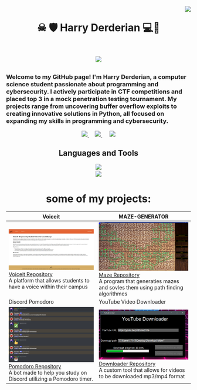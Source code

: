 <img align="right" src="https://visitor-badge.laobi.icu/badge?page_id=HarryDerderian.HarryDerderian" />

<h1 align="center">☠ 🛡 Harry Derderian 💻🔑</h1>
<h1 align="center">
    <img src="https://readme-typing-svg.herokuapp.com/?font=Righteous&size=35&center=true&vCenter=true&width=500&height=70&duration=3000&lines=Virtual+Pioneer+;+Programmer+;+Pentester+;+Problem+Solver+;+Algorithm+Alchemist;+Cybersecurity+Savant+;+Code+Connoisseur+;+Syntactic+Sugar+Maestro+;+Binary+Wizard+;+Debugging+Demigod+;+Malware+Mangler+;" />
</h1>
<h3>Welcome to my GitHub page! I'm Harry Derderian, a computer science student passionate about programming and cybersecurity. I actively participate in CTF competitions and placed top 3 in a mock penetration testing tournament. My projects range from uncovering buffer overflow exploits to creating innovative solutions in Python, all focused on expanding my skills in programming and cybersecurity.</h3>
<div align="center"> 
  <a href="https://www.linkedin.com/in/harryderderian/">
    <img src="https://img.shields.io/badge/LinkedIn-34abeb?style=for-the-badge&logo=linkedin&logoColor=blue"/>
  </a>
    &nbsp;&nbsp;&nbsp;
  <a href="https://app.hackthebox.com/profile/1661112">
    <img src="https://img.shields.io/badge/hackthebox-08080d?style=for-the-badge&logo=hackthebox&logoColor=brightgreen"/>
  </a>
    &nbsp;&nbsp;&nbsp;&nbsp;
  <a href="mailto:harrygeorgederderianiii@gmail.com">
    <img src="https://img.shields.io/badge/Gmail-e1f0f7?style=for-the-badge&logo=gmail&logoColor=red"/>
  </a>
</div>
<div align="center">
    <h2>Languages and Tools</h2>
    <img src="https://skillicons.dev/icons?i=kali,vim,windows,linux,bash" /><br>
    <img src="https://skillicons.dev/icons?i=python,java,cpp,mysql,sqlite,vscode,visualstudio,ai,git,github" /><br>
</div>

<h1 align="center">some of my projects:</h1>

| Voiceit  | MAZE-GENERATOR |
| ----------- | ----------- |
|![Image1](https://github.com/HarryDerderian/Voiceit/blob/main/readmeImages/img1.PNG?raw=true) <br> <a href="https://github.com/HarryDerderian/Voiceit">Voiceit Repository</a> <br> A platform that allows students to have a voice within their campus | ![Image2](https://github.com/HarryDerderian/Maze-Generator/raw/master/readmeImages/img_2.png) <br> <a href="https://github.com/HarryDerderian/Maze-Generator.git">Maze Repository</a> <br> A program that generaties mazes and sovles them using path finding algorithmes |
| Discord Pomodoro  | YouTube Video Downloader |
| ![Image3](https://github.com/HarryDerderian/discord-pomodoro/raw/main/images/pomodoro_1.PNG) <br> <a href="https://github.com/HarryDerderian/discord-pomodoro">Pomodoro Repository</a><br> A bot made to help you study on Discord utilizing a Pomodoro timer.|![Image4](https://github.com/HarryDerderian/YouTube-file-downloader-mp4-mp3/raw/main/images/downloader_0.PNG) <br> <a href="https://github.com/HarryDerderian/YouTube-file-downloader-mp4-mp3">Downloader Repository</a> <br> A custom tool that allows for videos to be downloaded mp3/mp4 format |